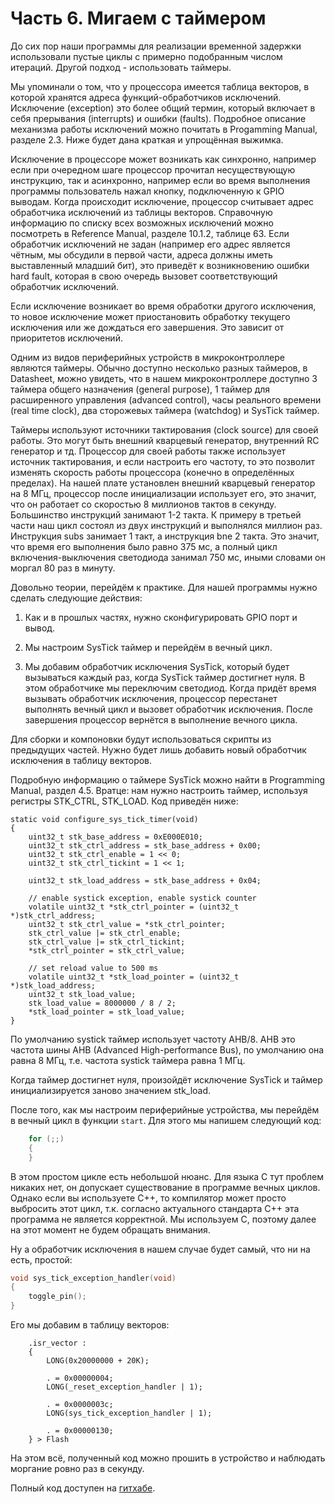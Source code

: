 # Часть 6. Мигаем с таймером

До сих пор наши программы для реализации временной задержки использовали пустые
циклы с примерно подобранным числом итераций. Другой подход - использовать
таймеры.

Мы упоминали о том, что у процессора имеется таблица векторов, в которой
хранятся адреса функций-обработчиков исключений. Исключение (exception) это
более общий термин, который включает в себя прерывания (interrupts) и ошибки
(faults). Подробное описание механизма работы исключений можно почитать в
Progamming Manual, разделе 2.3. Ниже будет дана краткая и упрощённая выжимка.

Исключение в процессоре может возникать как синхронно, например если при
очередном шаге процессор прочитал несуществующую инструкцию, так и асинхронно,
например если во время выполнения программы пользователь нажал кнопку,
подключенную к GPIO выводам. Когда происходит исключение, процессор считывает
адрес обработчика исключений из таблицы векторов. Справочную информацию по
списку всех возможных исключений можно посмотреть в Reference Manual, разделе
10.1.2, таблице 63. Если обработчик исключений не задан (например его адрес
является чётным, мы обсудили в первой части, адреса должны иметь выставленный
младший бит), это приведёт к возникновению ошибки hard fault, которая в свою
очередь вызовет соответствующий обработчик исключений.

Если исключение возникает во время обработки другого исключения, то новое
исключение может приостановить обработку текущего исключения или же дождаться
его завершения. Это зависит от приоритетов исключений.

Одним из видов периферийных устройств в микроконтроллере являются таймеры.
Обычно доступно несколько разных таймеров, в Datasheet, можно увидеть, что в
нашем микроконтроллере доступно 3 таймера общего назначения (general purpose), 1
таймер для расширенного управления (advanced control), часы реального времени
(real time clock), два сторожевых таймера (watchdog) и SysTick таймер.

Таймеры используют источники тактирования (clock source) для своей работы. Это
могут быть внешний кварцевый генератор, внутренний RC генератор и тд. Процессор
для своей работы также использует источник тактирования, и если настроить его
частоту, то это позволит изменять скорость работы процессора (конечно в
определённых пределах). На нашей плате установлен внешний кварцевый генератор на
8 МГц, процессор после инициализации использует его, это значит, что он работает
со скоростью 8 миллионов тактов в секунду. Большинство инструкций занимают 1-2
такта. К примеру в третьей части наш цикл состоял из двух инструкций и
выполнялся миллион раз. Инструкция subs занимает 1 такт, а инструкция bne 2
такта. Это значит, что время его выполнения было равно 375 мс, а полный цикл
включения-выключения светодиода занимал 750 мс, иными словами он моргал 80 раз в
минуту.

Довольно теории, перейдём к практике. Для нашей программы нужно сделать
следующие действия:

1. Как и в прошлых частях, нужно сконфигурировать GPIO порт и вывод.

2. Мы настроим SysTick таймер и перейдём в вечный цикл.

3. Мы добавим обработчик исключения SysTick, который будет вызываться каждый
   раз, когда SysTick таймер достигнет нуля. В этом обработчике мы переключим
   светодиод. Когда придёт время вызывать обработчик исключения, процессор
   перестанет выполнять вечный цикл и вызовет обработчик исключения. После
   завершения процессор вернётся в выполнение вечного цикла.

Для сборки и компоновки будут использоваться скрипты из предыдущих частей. Нужно
будет лишь добавить новый обработчик исключения в таблицу векторов.

Подробную информацию о таймере SysTick можно найти в Programming Manual, раздел
4.5. Вратце: нам нужно настроить таймер, используя регистры STK_CTRL, STK_LOAD.
Код приведён ниже:

```
static void configure_sys_tick_timer(void)
{
    uint32_t stk_base_address = 0xE000E010;
    uint32_t stk_ctrl_address = stk_base_address + 0x00;
    uint32_t stk_ctrl_enable = 1 << 0;
    uint32_t stk_ctrl_tickint = 1 << 1;

    uint32_t stk_load_address = stk_base_address + 0x04;

    // enable systick exception, enable systick counter
    volatile uint32_t *stk_ctrl_pointer = (uint32_t *)stk_ctrl_address;
    uint32_t stk_ctrl_value = *stk_ctrl_pointer;
    stk_ctrl_value |= stk_ctrl_enable;
    stk_ctrl_value |= stk_ctrl_tickint;
    *stk_ctrl_pointer = stk_ctrl_value;

    // set reload value to 500 ms
    volatile uint32_t *stk_load_pointer = (uint32_t *)stk_load_address;
    uint32_t stk_load_value;
    stk_load_value = 8000000 / 8 / 2;
    *stk_load_pointer = stk_load_value;
}
```

По умолчанию systick таймер использует частоту AHB/8. AHB это частота шины AHB
(Advanced High-performance Bus), по умолчанию она равна 8 МГц, т.е. частота
systick таймера равна 1 МГц.

Когда таймер достигнет нуля, произойдёт исключение SysTick и таймер
инициализируется заново значением stk_load.

После того, как мы настроим периферийные устройства, мы перейдём в вечный цикл в
функции `start`. Для этого мы напишем следующий код:

```c
    for (;;)
    {
    }
```

В этом простом цикле есть небольшой нюанс. Для языка С тут проблем никаких нет,
он допускает существование в программе вечных циклов. Однако если вы используете
С++, то компилятор может просто выбросить этот цикл, т.к. согласно актуального
стандарта С++ эта программа не является корректной. Мы используем С, поэтому
далее на этот момент не будем обращать внимания.

Ну а обработчик исключения в нашем случае будет самый, что ни на есть, простой:

```c
void sys_tick_exception_handler(void)
{
    toggle_pin();
}
```

Его мы добавим в таблицу векторов:

```
    .isr_vector :
    {
        LONG(0x20000000 + 20K);

        . = 0x00000004;
        LONG(_reset_exception_handler | 1);

        . = 0x0000003c;
        LONG(sys_tick_exception_handler | 1);

        . = 0x00000130;
    } > Flash
```

На этом всё, полученный код можно прошить в устройство и наблюдать моргание
ровно раз в секунду.

Полный код доступен на
[гитхабе](https://github.com/vbezhenar/stm32-tutorial/blob/main/6-blinkt).
